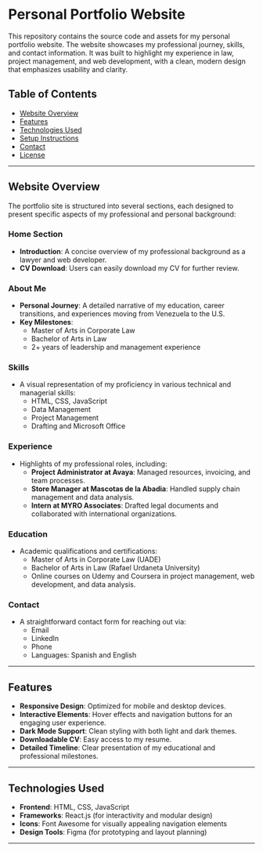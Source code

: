 # Personal Portfolio Website

This repository contains the source code and assets for my personal portfolio website. The website showcases my professional journey, skills, and contact information. It was built to highlight my experience in law, project management, and web development, with a clean, modern design that emphasizes usability and clarity.

## Table of Contents

- [Website Overview](#website-overview)
- [Features](#features)
- [Technologies Used](#technologies-used)
- [Setup Instructions](#setup-instructions)
- [Contact](#contact)
- [License](#license)

---

## Website Overview

The portfolio site is structured into several sections, each designed to present specific aspects of my professional and personal background:

### Home Section
- **Introduction**: A concise overview of my professional background as a lawyer and web developer.
- **CV Download**: Users can easily download my CV for further review.

### About Me
- **Personal Journey**: A detailed narrative of my education, career transitions, and experiences moving from Venezuela to the U.S.
- **Key Milestones**: 
  - Master of Arts in Corporate Law
  - Bachelor of Arts in Law
  - 2+ years of leadership and management experience

### Skills
- A visual representation of my proficiency in various technical and managerial skills:
  - HTML, CSS, JavaScript
  - Data Management
  - Project Management
  - Drafting and Microsoft Office

### Experience
- Highlights of my professional roles, including:
  - **Project Administrator at Avaya**: Managed resources, invoicing, and team processes.
  - **Store Manager at Mascotas de la Abadia**: Handled supply chain management and data analysis.
  - **Intern at MYRO Associates**: Drafted legal documents and collaborated with international organizations.

### Education
- Academic qualifications and certifications:
  - Master of Arts in Corporate Law (UADE)
  - Bachelor of Arts in Law (Rafael Urdaneta University)
  - Online courses on Udemy and Coursera in project management, web development, and data analysis.

### Contact
- A straightforward contact form for reaching out via:
  - Email
  - LinkedIn
  - Phone
  - Languages: Spanish and English

---

## Features

- **Responsive Design**: Optimized for mobile and desktop devices.
- **Interactive Elements**: Hover effects and navigation buttons for an engaging user experience.
- **Dark Mode Support**: Clean styling with both light and dark themes.
- **Downloadable CV**: Easy access to my resume.
- **Detailed Timeline**: Clear presentation of my educational and professional milestones.

---

## Technologies Used

- **Frontend**: HTML, CSS, JavaScript
- **Frameworks**: React.js (for interactivity and modular design)
- **Icons**: Font Awesome for visually appealing navigation elements
- **Design Tools**: Figma (for prototyping and layout planning)

---